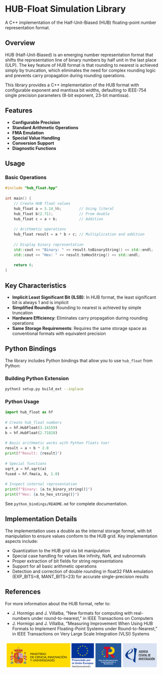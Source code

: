 # HUB-Float Simulation Library

A C++ implementation of the Half-Unit-Biased (HUB) floating-point number representation format.

## Overview

HUB (Half-Unit-Biased) is an emerging number representation format that shifts the representation line of binary numbers by half unit in the last place (ULP). The key feature of HUB format is that rounding to nearest is achieved simply by truncation, which eliminates the need for complex rounding logic and prevents carry propagation during rounding operations.

This library provides a C++ implementation of the HUB format with configurable exponent and mantissa bit widths, defaulting to IEEE-754 single precision parameters (8-bit exponent, 23-bit mantissa).

## Features

- **Configurable Precision**
- **Standard Arithmetic Operations**
- **FMA Emulation**
- **Special Value Handling**
- **Conversion Support**
- **Diagnostic Functions**

## Usage

### Basic Operations

```cpp
#include "hub_float.hpp"

int main() {
    // Create HUB float values
    hub_float a = 3.14_hb;        // Using literal
    hub_float b(2.71);            // From double
    hub_float c = a + b;          // Addition
    
    // Arithmetic operations
    hub_float result = a * b + c; // Multiplication and addition
    
    // Display binary representation
    std::cout << "Binary: " << result.toBinaryString() << std::endl;
    std::cout << "Hex: " << result.toHexString() << std::endl;
    
    return 0;
}
```

## Key Characteristics

- **Implicit Least Significant Bit (ILSB)**: In HUB format, the least significant bit is always 1 and is implicit
- **Simplified Rounding**: Rounding to nearest is achieved by simple truncation
- **Hardware Efficiency**: Eliminates carry propagation during rounding operations
- **Same Storage Requirements**: Requires the same storage space as conventional formats with equivalent precision

## Python Bindings

The library includes Python bindings that allow you to use `hub_float` from Python:

### Building Python Extension

```bash
python3 setup.py build_ext --inplace
```

### Python Usage

```python
import hub_float as hf

# Create hub_float numbers
a = hf.HubFloat(3.14159)
b = hf.HubFloat(2.71828)

# Basic arithmetic works with Python floats too!
result = a + b * 2.0
print(f"Result: {result}")

# Special functions
sqrt_a = hf.sqrt(a)
fused = hf.fma(a, b, 1.0)

# Inspect internal representation
print(f"Binary: {a.to_binary_string()}")
print(f"Hex: {a.to_hex_string()}")
```

See `python_bindings/README.md` for complete documentation.

## Implementation Details

The implementation uses a double as the internal storage format, with bit manipulation to ensure values conform to the HUB grid. Key implementation aspects include:

- Quantization to the HUB grid via bit manipulation
- Special case handling for values like infinity, NaN, and subnormals
- Proper extraction of bit fields for string representations
- Support for all basic arithmetic operations
- Detection and correction of double rounding in float32 FMA emulation (EXP_BITS=8, MANT_BITS=23) for accurate single-precision results

## References

For more information about the HUB format, refer to:

- J. Hormigo and J. Villalba, "New formats for computing with real-numbers under round-to-nearest," in IEEE Transactions on Computers
- J. Hormigo and J. Villalba, "Measuring Improvement When Using HUB Formats to Implement Floating-Point Systems under Round-to-Nearest," in IEEE Transactions on Very Large Scale Integration (VLSI) Systems

![Logos of the Spanish Government, European Union NextGenerationEU, Spanish Recovery and Resilience Plans, and Spanish State Research Agency.](https://github.com/HUBformat/.github/raw/main/profile/res/MICIU+NextG+PRTR+AEI.svg)&nbsp;


